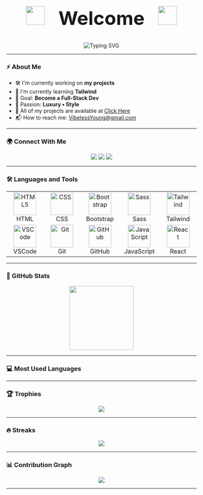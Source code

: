 <div align="center">
  <h1 style="font-size:50px;">
    <img src="https://user-images.githubusercontent.com/74038190/213844263-a8897a51-32f4-4b3b-b5c2-e1528b89f6f3.png" width="50px" /> &nbsp; Welcome &nbsp; <img src="https://user-images.githubusercontent.com/74038190/213844263-a8897a51-32f4-4b3b-b5c2-e1528b89f6f3.png" width="50px" />
  </h1>
</div>

<p align="center">
    <img
      src="https://readme-typing-svg.demolab.com?font=Fira+Code&size=28&duration=2000&pause=900&color=3DDCFF&center=true&vCenter=true&width=600&lines=keep+on+going;never+give+up;if+you+don't+want;if+you+don't+win;it+doesn't+matter."
      alt="Typing SVG"
    />
</p>

---

### ⚡ About Me

- 🛠️ I'm currently working on **my projects**
- 🌱 I'm currently learning **Tailwind**
- 🎯 Goal: **Become a Full-Stack Dev**  
- 💎 Passion: **Luxury • Style**
- 📁 All of my projects are available at <a href="https://github.com/VibelessYoung?tab=repositories">Click Here</a>
- 📬 How to reach me: <a href="mailto:VibelessYoung@gmail.com">VibelessYoung@gmail.com</a>

---

### 🌍 Connect With Me
<p align="center">
  <a href="https://instagram.com/vibeless.young"><img src="https://img.shields.io/badge/Instagram-%23E1306C.svg?&style=for-the-badge&logo=instagram&logoColor=white"/></a>
  <a href="mailto:vibelessyoung@gmail.com"><img src="https://img.shields.io/badge/Gmail-D14836?&style=for-the-badge&logo=gmail&logoColor=white"/></a>
  <a href="https://t.me/vibelessyoung"><img src="https://img.shields.io/badge/Telegram-0088CC?&style=for-the-badge&logo=telegram&logoColor=white"/></a>
</p>

---

### 🛠️ Languages and Tools

<table>
  <tr>
    <td align="center" width="96">
      <img src="https://cdn.jsdelivr.net/gh/devicons/devicon/icons/html5/html5-original.svg" width="60" height="60" alt="HTML5" /><br>HTML
    </td>
    <td align="center" width="96">
      <img src="https://cdn.jsdelivr.net/gh/devicons/devicon/icons/css3/css3-original.svg" width="60" height="60" alt="CSS" /><br>CSS
    </td>
    <td align="center" width="96">
      <img src="https://cdn.jsdelivr.net/gh/devicons/devicon/icons/bootstrap/bootstrap-original.svg" width="60" height="60" alt="Bootstrap" /><br>Bootstrap
    </td>
    <td align="center" width="96">
      <img src="https://techstack-generator.vercel.app/sass-icon.svg" width="60" height="60" alt="Sass" /><br>Sass
    </td>
    <td align="center" width="96">
      <img src="https://cdn.simpleicons.org/tailwindcss/06B6D4" width="60" height="60" alt="Tailwind" /><br>Tailwind
    </td>
  </tr>
  <tr>
    <td align="center" width="96">
      <img src="https://cdn.jsdelivr.net/gh/devicons/devicon/icons/vscode/vscode-original.svg" width="60" height="60" alt="VSCode" /><br>VSCode
    </td>
    <td align="center" width="96">
      <img src="https://cdn.jsdelivr.net/gh/devicons/devicon/icons/git/git-original.svg" width="60" height="60" alt="Git" /><br>Git
    </td>
    <td align="center" width="96">
      <img src="https://techstack-generator.vercel.app/github-icon.svg" width="60" height="60" alt="GitHub" /><br>GitHub
    </td>
    <td align="center" width="96">
      <img src="https://techstack-generator.vercel.app/js-icon.svg" width="60" height="60" alt="JavaScript" /><br>JavaScript
    </td>
    <td align="center" width="96">
      <img src="https://techstack-generator.vercel.app/react-icon.svg" width="60" height="60" alt="React" /><br>React
    </td>
  </tr>
</table>


---

### 🚀 GitHub Stats
<p align="center">
  <img src="https://github-readme-stats.vercel.app/api?username=vibelessyoung&show_icons=true&theme=radical&hide_border=true" height="170"/>
</p>

---

### 💻 Most Used Languages
<p align="center">
</p>

---

### 🏆 Trophies
<p align="center">
  <img src="https://github-profile-trophy.vercel.app/?username=vibelessyoung&theme=radical&no-frame=true&margin-w=10" />
</p>

---

### 🔥 Streaks
<p align="center">
  <img src="https://streak-stats.demolab.com/?user=vibelessyoung&theme=radical&hide_border=true"/>
</p>

---

### 📊 Contribution Graph
<p align="center">
  <img src="https://github-readme-activity-graph.vercel.app/graph?username=vibelessyoung&theme=redical"/>
</p>

---
